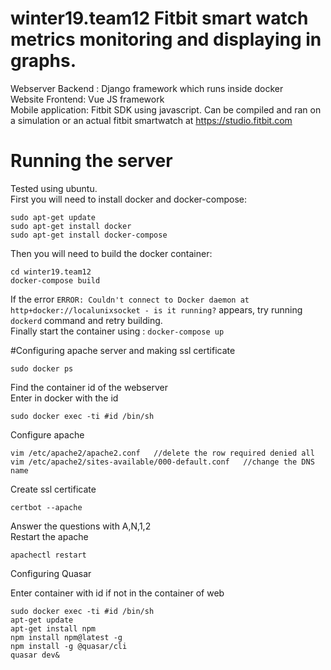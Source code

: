 # winter19.team12 Fitbit smart watch metrics monitoring and displaying in graphs.

Webserver Backend : Django framework which runs inside docker  
Website Frontend: Vue JS framework  
Mobile application: Fitbit SDK using javascript. Can be compiled and ran on a simulation or an actual fitbit smartwatch at https://studio.fitbit.com

# Running the server
Tested using ubuntu.  
First you will need to install docker and docker-compose:  
```
sudo apt-get update
sudo apt-get install docker
sudo apt-get install docker-compose
```

Then you will need to build the docker container:
```
cd winter19.team12
docker-compose build
```
If the error `ERROR: Couldn't connect to Docker daemon at http+docker://localunixsocket - is it running?` appears, try running `dockerd` command and retry building.  
Finally start the container using : `docker-compose up`

#Configuring apache server and making ssl certificate

```
sudo docker ps
```
Find the container id of the webserver  
Enter in docker with the id  
```
sudo docker exec -ti #id /bin/sh  	
```
Configure apache    
```
vim /etc/apache2/apache2.conf	//delete the row required denied all
vim /etc/apache2/sites-available/000-default.conf	//change the DNS name
```
Create ssl certificate  
```
certbot --apache	
```
Answer the questions with A,N,1,2  
Restart the apache  
```
apachectl restart
```
Configuring Quasar  


Enter container with id if not in the container of web
```
sudo docker exec -ti #id /bin/sh		
apt-get update
apt-get install npm
npm install npm@latest -g
npm install -g @quasar/cli
quasar dev& 
```







